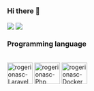 ### Hi there 👋

<a href="https://github.com/anuraghazra/github-readme-stats">
  <img height:"180em" align="center" src="https://github-readme-stats.vercel.app/api?username=rogerionasc&show_icons=true&" /></a>
<a href="https://github.com/anuraghazra/convoychat">
  <img height:"180em" align="center" src="https://github-readme-stats.vercel.app/api/top-langs/?username=rogerionasc&layout=compact&" /></a>
  
  
### Programming language

<p align="center">
<div style="display: inline_block"><br>
  <img align="center" alt="rogerionasc-Laravel" height="50" width="60" src="https://cdn.jsdelivr.net/gh/devicons/devicon/icons/laravel/laravel-plain-wordmark.svg">
  <img align="center" alt="rogerionasc-Php" height="50" width="60" src="https://cdn.jsdelivr.net/gh/devicons/devicon/icons/php/php-original.svg">
  <img align="center" alt="rogerionasc-Docker" height="50" width="60" src="https://cdn.jsdelivr.net/gh/devicons/devicon/icons/docker/docker-original-wordmark.svg">
</div>
</p>
          
